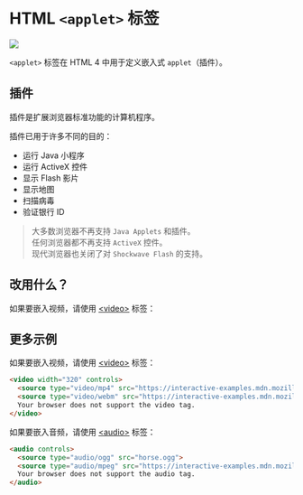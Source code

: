 HTML `<applet>` 标签
===

[![](https://shields.io/badge/HTML5-已废弃-yellow?logo=HTML5)](https://caniuse.com/?search=<applet>)

`<applet>` 标签在 HTML 4 中用于定义嵌入式 `applet`（插件）。

## 插件

插件是扩展浏览器标准功能的计算机程序。

插件已用于许多不同的目的：

- 运行 Java 小程序
- 运行 ActiveX 控件
- 显示 Flash 影片
- 显示地图
- 扫描病毒
- 验证银行 ID

> 大多数浏览器不再支持 `Java Applets` 和插件。  
> 任何浏览器都不再支持 `ActiveX` 控件。  
> 现代浏览器也关闭了对 `Shockwave Flash` 的支持。
<!--rehype:style=background: #ffffcc; padding: 10px 0 10px 15px; border-left: 4px solid #f4cc41;-->

## 改用什么？

如果要嵌入视频，请使用 [\<video>](../tags/video.md) 标签：

## 更多示例

如果要嵌入视频，请使用 [\<video>](../tags/video.md) 标签：

```html idoc:preview
<video width="320" controls>
  <source type="video/mp4" src="https://interactive-examples.mdn.mozilla.net/media/cc0-videos/flower.mp4">
  <source type="video/webm" src="https://interactive-examples.mdn.mozilla.net/media/cc0-videos/flower.webm">
  Your browser does not support the video tag.
</video>
```

如果要嵌入音频，请使用 [\<audio>](../tags/audio.md) 标签：

```html idoc:preview
<audio controls>
  <source type="audio/ogg" src="horse.ogg">
  <source type="audio/mpeg" src="https://interactive-examples.mdn.mozilla.net/media/cc0-audio/t-rex-roar.mp3">
  Your browser does not support the audio tag.
</audio>
```